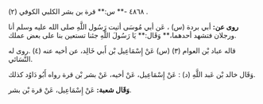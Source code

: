 ٤٨٦٨ -** س:** قرة بن بشر الكلبي الكوفي (٢) .

**روى عن:** أبي بردة (س) ، عَن أبي مُوسَى أتيت رَسُول اللَّهِ صلى الله عليه وسلم أنا ورجلان فتشهد أحدهما،** وَقَال:** يَا رَسُولَ اللَّهِ جئنا تستعين بنا على بعض عملك.

قاله عباد بْن العوام (٣) (س) عَنْ إِسْمَاعِيل بْن أَبي خَالِد، عن أخيه عنه (٤) .روى له النَّسَائي.

وَقَال خالد بْن عَبد اللَّهِ (د) : عَنْ إِسْمَاعِيل، عَنْ أخيه، عَنْ بشر بْن قرة رواه أَبُو دَاوُد كذلك.

**وَقَال شعبة:** عَنْ إِسْمَاعِيل، عَنْ قرة بْن بشر.